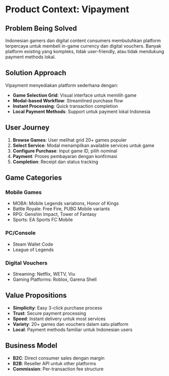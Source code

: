 # Product Context: Vipayment

## Problem Being Solved
Indonesian gamers dan digital content consumers membutuhkan platform terpercaya untuk membeli in-game currency dan digital vouchers. Banyak platform existing yang kompleks, tidak user-friendly, atau tidak mendukung payment methods lokal.

## Solution Approach
Vipayment menyediakan platform sederhana dengan:
- **Game Selection Grid**: Visual interface untuk memilih game
- **Modal-based Workflow**: Streamlined purchase flow
- **Instant Processing**: Quick transaction completion
- **Local Payment Methods**: Support untuk payment lokal Indonesia

## User Journey
1. **Browse Games**: User melihat grid 20+ games populer
2. **Select Service**: Modal menampilkan available services untuk game
3. **Configure Purchase**: Input game ID, pilih nominal
4. **Payment**: Proses pembayaran dengan konfirmasi
5. **Completion**: Receipt dan status tracking

## Game Categories
### Mobile Games
- MOBA: Mobile Legends variations, Honor of Kings
- Battle Royale: Free Fire, PUBG Mobile variants
- RPG: Genshin Impact, Tower of Fantasy
- Sports: EA Sports FC Mobile

### PC/Console
- Steam Wallet Code
- League of Legends

### Digital Vouchers
- Streaming: Netflix, WETV, Viu
- Gaming Platforms: Roblox, Garena Shell

## Value Propositions
- **Simplicity**: Easy 3-click purchase process
- **Trust**: Secure payment processing
- **Speed**: Instant delivery untuk most services
- **Variety**: 20+ games dan vouchers dalam satu platform
- **Local**: Payment methods familiar untuk Indonesian users

## Business Model
- **B2C**: Direct consumer sales dengan margin
- **B2B**: Reseller API untuk other platforms
- **Commission**: Per-transaction fee structure 